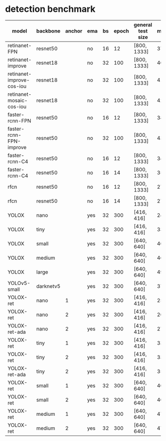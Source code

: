 # detection benchmark
| model                   | backbone            | anchor | ema | bs | epoch | general test size | mAP                     |
| ----------------------- | ------------------- | ------ | --- | -- | ----- | ----------------- | ----------------------- |
| retinanet-FPN           | resnet50            |        | no  | 16 | 12    | [800, 1333]       | 37.0                    |
| retinanet-improve       | resnet18            |        | no  | 32 | 100   | [800, 1333]       | 40.7                    |
| retinanet-improve-cos-iou| resnet18           |        | no  | 32 | 100   | [800, 1333]       | 41.0                    |
| retinanet-mosaic-cos-iou| resnet18            |        | no  | 32 | 100   | [800, 1333]       | 42.4                    |
| faster-rcnn-FPN         | resnet50            |        | no  | 16 | 12    | [800, 1333]       | 38.2                    |
| faster-rcnn-FPN-improve | resnet50            |        | no  | 32 | 100   | [800, 1333]       | 43.5                    |
| faster-rcnn-C4          | resnet50            |        | no  | 16 | 12    | [800, 1333]       | 34.3                    |
| faster-rcnn-C4          | resnet50            |        | no  | 16 | 14    | [800, 1333]       | 35.1                    |
| rfcn                    | resnet50            |        | no  | 16 | 12    | [800, 1333]       | 27.1                    |    
| rfcn                    | resnet50            |        | no  | 16 | 14    | [800, 1333]       | 27.7                    |
| YOLOX                   | nano                |        | yes | 32 | 300   | [416, 416]        | 24.8                    |
| YOLOX                   | tiny                |        | yes | 32 | 300   | [416, 416]        | 33.0                    |
| YOLOX                   | small               |        | yes | 32 | 300   | [640, 640]        | 40.4                    |
| YOLOX                   | medium              |        | yes | 32 | 300   | [640, 640]        | 46.9                    |
| YOLOX                   | large               |        | yes | 32 | 300   | [640, 640]        | 49.9                    |
| YOLOv5-small            | darknetv5           |        | yes | 32 | 300   | [640, 640]        | 37.4                    |
| YOLOX-ret               | nano                |   1    | yes | 32 | 300   | [416, 416]        | 25.8                    |
| YOLOX-ret               | nano                |   2    | yes | 32 | 300   | [416, 416]        | 26.4                    |
| YOLOX-ret-ada           | nano                |   2    | yes | 32 | 300   | [416, 416]        | 27.2                    |
| YOLOX-ret               | tiny                |   1    | yes | 32 | 300   | [416, 416]        | 33.6                    |
| YOLOX-ret               | tiny                |   2    | yes | 32 | 300   | [416, 416]        | 33.8                    |
| YOLOX-ret-ada           | tiny                |   2    | yes | 32 | 300   | [416, 416]        | 35.4                    |
| YOLOX-ret               | small               |   1    | yes | 32 | 300   | [640, 640]        | 40.4                    |
| YOLOX-ret               | small               |   2    | yes | 32 | 300   | [640, 640]        | 40.7                    |
| YOLOX-ret               | medium              |   1    | yes | 32 | 300   | [640, 640]        | 47.0                    |
| YOLOX-ret               | medium              |   2    | yes | 32 | 300   | [640, 640]        | 47.4                    |
